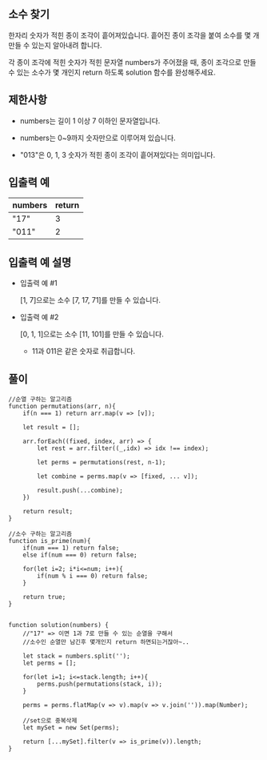 ## 소수 찾기

한자리 숫자가 적힌 종이 조각이 흩어져있습니다. 흩어진 종이 조각을 붙여 소수를 몇 개 만들 수 있는지 알아내려 합니다.

각 종이 조각에 적힌 숫자가 적힌 문자열 numbers가 주어졌을 때, 종이 조각으로 만들 수 있는 소수가 몇 개인지 return 하도록 solution 함수를 완성해주세요.

## 제한사항

- numbers는 길이 1 이상 7 이하인 문자열입니다.

- numbers는 0~9까지 숫자만으로 이루어져 있습니다.

- "013"은 0, 1, 3 숫자가 적힌 종이 조각이 흩어져있다는 의미입니다.

## 입출력 예

| numbers | return |
| ------- | ------ |
| "17"    | 3      |
| "011"   | 2      |

## 입출력 예 설명

- 입출력 예 #1

  [1, 7]으로는 소수 [7, 17, 71]를 만들 수 있습니다.

- 입출력 예 #2

  [0, 1, 1]으로는 소수 [11, 101]를 만들 수 있습니다.

  - 11과 011은 같은 숫자로 취급합니다.

## 풀이

```
//순열 구하는 알고리즘
function permutations(arr, n){
    if(n === 1) return arr.map(v => [v]);

    let result = [];

    arr.forEach((fixed, index, arr) => {
        let rest = arr.filter((_,idx) => idx !== index);

        let perms = permutations(rest, n-1);

        let combine = perms.map(v => [fixed, ... v]);

        result.push(...combine);
    })

    return result;
}

//소수 구하는 알고리즘
function is_prime(num){
    if(num === 1) return false;
    else if(num === 0) return false;

    for(let i=2; i*i<=num; i++){
        if(num % i === 0) return false;
    }

    return true;
}


function solution(numbers) {
    //"17" => 이면 1과 7로 만들 수 있는 순열을 구해서
    //소수인 순열만 남긴후 몇개인지 return 하면되는거잖아~..

    let stack = numbers.split('');
    let perms = [];

    for(let i=1; i<=stack.length; i++){
        perms.push(permutations(stack, i));
    }

    perms = perms.flatMap(v => v).map(v => v.join('')).map(Number);

    //set으로 중복삭제
    let mySet = new Set(perms);

    return [...mySet].filter(v => is_prime(v)).length;
}
```

